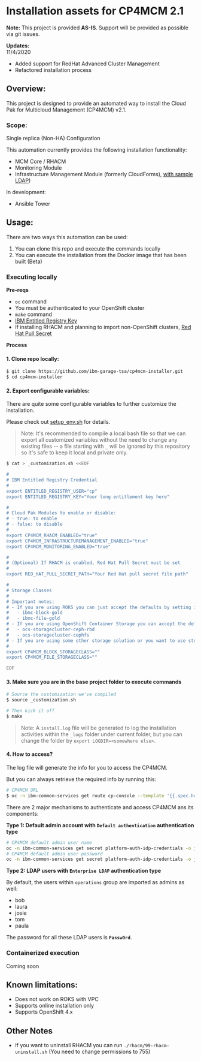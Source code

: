# Installation assets for CP4MCM 2.1

**Note:** This project is provided **AS-IS**. Support will be provided as possible via git issues.

**Updates:**  
11/4/2020
- Added support for RedHat Advanced Cluster Management  
- Refactored installation process

## Overview:

This project is designed to provide an automated way to install the Cloud Pak for Multicloud Management (CP4MCM) v2.1.

### Scope:

Single replica (Non-HA) Configuration

This automation currently provides the following installation functionality:

- MCM Core / RHACM
- Monitoring Module
- Infrastructure Management Module (formerly CloudForms), [with sample LDAP](./ldap_schema.md))

In development:

- Ansible Tower

## Usage:

There are two ways this automation can be used:
1. You can clone this repo and execute the commands locally
2. You can execute the installation from the Docker image that has been built (Beta)

### Executing locally

**Pre-reqs**

- `oc` command
- You must be authenticated to your OpenShift cluster
- `make` command
- [IBM Entitled Registry Key](https://myibm.ibm.com/products-services/containerlibrary) 
- If installing RHACM and planning to import non-OpenShift clusters, [Red Hat Pull Secret](https://cloud.redhat.com/openshift/install/pull-secret)

**Process**

#### 1. Clone repo locally:

```sh
$ git clone https://github.com/ibm-garage-tsa/cp4mcm-installer.git
$ cd cp4mcm-installer
```

#### 2. Export configurable variables:

There are quite some configurable variables to further customize the installation.

Please check out [setup_env.sh](./setup_env.sh) for details.

> Note: It's recommended to compile a local bash file so that we can export all customized variables without the need to change any existing files -- a file starting with `_` will be ignored by this repository so it's safe to keep it local and private only.

```sh
$ cat > _customization.sh <<EOF

#
# IBM Entitled Registry Credential
#
export ENTITLED_REGISTRY_USER="cp"
export ENTITLED_REGISTRY_KEY="Your long entitlement key here"

#
# Cloud Pak Modules to enable or disable:
# - true: to enable
# - false: to disable
#
export CP4MCM_RHACM_ENABLED="true"
export CP4MCM_INFRASTRUCTUREMANAGEMENT_ENABLED="true"
export CP4MCM_MONITORING_ENABLED="true"

#
# (Optional) If RHACM is enabled, Red Hat Pull Secret must be set
#
export RED_HAT_PULL_SECRET_PATH="Your Red Hat pull secret file path"

#
# Storage Classes
#
# Important notes:
# - If you are using ROKS you can just accept the defaults by setting it "" and it will use:
#   - ibmc-block-gold
#   - ibmc-file-gold
# - If you are using OpenShift Container Storage you can accept the defaults by setting it "" and it will use
#   - ocs-storagecluster-ceph-rbd
#   - ocs-storagecluster-cephfs
# - If you are using some other storage solution or you want to use storage other than the defaults, specify them here
#
export CP4MCM_BLOCK_STORAGECLASS=""
export CP4MCM_FILE_STORAGECLASS=""

EOF
```

#### 3. Make sure you are in the base project folder to execute commands

```sh
# Source the customization we've compiled
$ source _customization.sh

# Then kick it off
$ make
```

> Note: A `install.log` file will be generated to log the installation activities within the `_logs` folder under current folder, but you can change the folder by `export LOGDIR=<somewhere else>`.

#### 4. How to access?

The log file will generate the info for you to access the CP4MCM.

But you can always retrieve the required info by running this:

```sh
# CP4MCM URL
$ oc -n ibm-common-services get route cp-console --template '{{.spec.host}}'
```

There are 2 major mechanisms to authenticate and access CP4MCM ans its components:

**Type 1: Default admin account with `Default authentication` authentication type**

```sh
# CP4MCM default admin user name
oc -n ibm-common-services get secret platform-auth-idp-credentials -o jsonpath='{.data.admin_username}' | base64 -d
# CP4MCM default admin user password
oc -n ibm-common-services get secret platform-auth-idp-credentials -o jsonpath='{.data.admin_password}' | base64 -d
```

**Type 2: LDAP users with `Enterprise LDAP` authentication type**

By default, the users within `operations` group are imported as admins as well:
- bob
- laura
- josie
- tom
- paula

The password for all these LDAP users is **`Passw0rd`**.

### Containerized execution

Coming soon

## Known limitations:

- Does not work on ROKS with VPC
- Supports online installation only
- Supports OpenShift 4.x

## Other Notes

- If you want to uninstall RHACM you can run `./rhacm/99-rhacm-uninstall.sh` (You need to change permissions to 755)
